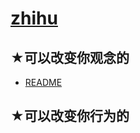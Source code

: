 # [zhihu](https://github.com/ppambler/zhihu)

## ★可以改变你观念的

- [README](./sense/README.md)

## ★可以改变你行为的

